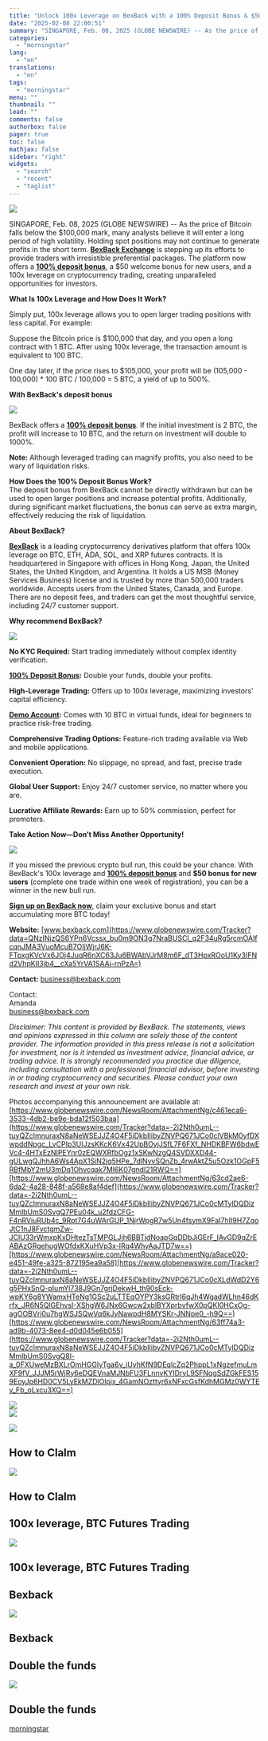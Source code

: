 ```yaml
---
title: "Unlock 100x Leverage on BexBack with a 100% Deposit Bonus & $50 Welcome Bonus – No KYC"
date: "2025-02-08 22:00:51"
summary: "SINGAPORE, Feb. 08, 2025 (GLOBE NEWSWIRE) -- As the price of Bitcoin falls below the $100,000 mark, many analysts believe it will enter a long period of high volatility. Holding spot positions may not continue to generate profits in the short term. BexBack Exchange is stepping up its efforts to..."
categories:
  - "morningstar"
lang:
  - "en"
translations:
  - "en"
tags:
  - "morningstar"
menu: ""
thumbnail: ""
lead: ""
comments: false
authorbox: false
pager: true
toc: false
mathjax: false
sidebar: "right"
widgets:
  - "search"
  - "recent"
  - "taglist"
---
```


![](https://ml.globenewswire.com/Resource/Download/c461eca9-3533-4db2-be9e-bda12f503baa/image.png)  


SINGAPORE, Feb. 08, 2025 (GLOBE NEWSWIRE) -- As the price of Bitcoin falls below the $100,000 mark, many analysts believe it will enter a long period of high volatility. Holding spot positions may not continue to generate profits in the short term. [**BexBack Exchange**](https://www.globenewswire.com/Tracker?data=GCa0pa06Tv1VO6aann89oTZ1q-CxJyB0AveZBdt_RWvAe9xjXDXkGfKE3j1_ys0vNfP78_WSO2-UcVK7oMz5QpHRNas6rFXynMhpcEZ7WgTGki5rO6ks9kiGhYod9gJgJGsl4MkyznZW8UNBdGPVjx8VKMK1oc_K4cx0Hqdu7LY=) is stepping up its efforts to provide traders with irresistible preferential packages. The platform now offers a [**100% deposit bonus**](https://www.globenewswire.com/Tracker?data=9CVP6ZHhFifApYZ-PO1HPKnbCnnfHHNiOnfZ0iUec3Uojbpr2_32NgDnkVwVlYyLmVXqjRG40BQ4GfL0-Y_CKnmor-UqV-4yJEWHcJvjkBiLshxQe5pI2YQv3UXrVndIHDNfD6cYV4G2x-wgB_YCZmxBFtfccOp9fWn8rW4Vey2-fAABMQRqNdUMGDKCESmC), a $50 welcome bonus for new users, and a 100x leverage on cryptocurrency trading, creating unparalleled opportunities for investors.

**What Is 100x Leverage and How Does It Work?**

Simply put, 100x leverage allows you to open larger trading positions with less capital. For example:

Suppose the Bitcoin price is $100,000 that day, and you open a long contract with 1 BTC. After using 100x leverage, the transaction amount is equivalent to 100 BTC.

One day later, if the price rises to $105,000, your profit will be (105,000 - 100,000) \* 100 BTC / 100,000 = 5 BTC, a yield of up to 500%.

**With BexBack's deposit bonus**

 ![](https://ml.globenewswire.com/Resource/Download/63cd2ae6-6da2-4a28-848f-a568e8af4def/double-the-funds.png)  


BexBack offers a [**100% deposit bonus**](https://www.globenewswire.com/Tracker?data=9CVP6ZHhFifApYZ-PO1HPGjxt9t_Z6Kw6OKqPsNbY-5cGvEn58MdDaKtVZgFcIyqZdRP7OkxM1lkoNpc33ibIr3XQGN9FoeYPZ7usSqKB_mdG_2uRJVDS4u3UrayN6YyqpGuRjn9PIY0ArbTJPpUP-00--T_Qtx_u2w-5Retz2TeXFFdMplePIcmebVRQbLB). If the initial investment is 2 BTC, the profit will increase to 10 BTC, and the return on investment will double to 1000%.

**Note:** Although leveraged trading can magnify profits, you also need to be wary of liquidation risks.

**How Does the 100% Deposit Bonus Work?**  
The deposit bonus from BexBack cannot be directly withdrawn but can be used to open larger positions and increase potential profits. Additionally, during significant market fluctuations, the bonus can serve as extra margin, effectively reducing the risk of liquidation.

**About BexBack?**

[**BexBack**](https://www.globenewswire.com/Tracker?data=GCa0pa06Tv1VO6aann89oUyzLZ6H1nv74HssmXsAchOUN1W78JeLMaE06ddGAwanfTAFweHUz4KATk7THlvPh2xThAVynv-mNkrJN3i_mM668e_aWcvkH3uPQohCiNKMrTf9JvMZiddOq37R_7U1Fw==) is a leading cryptocurrency derivatives platform that offers 100x leverage on BTC, ETH, ADA, SOL, and XRP futures contracts. It is headquartered in Singapore with offices in Hong Kong, Japan, the United States, the United Kingdom, and Argentina. It holds a US MSB (Money Services Business) license and is trusted by more than 500,000 traders worldwide. Accepts users from the United States, Canada, and Europe. There are no deposit fees, and traders can get the most thoughtful service, including 24/7 customer support.

**Why recommend BexBack?**

 ![](https://ml.globenewswire.com/Resource/Download/a9ace020-e451-49fe-a325-872195ea9a58/100x-leverage-btc-futures-trading.jpeg)  


**No KYC Required:** Start trading immediately without complex identity verification.

[**100% Deposit Bonus**](https://www.globenewswire.com/Tracker?data=9CVP6ZHhFifApYZ-PO1HPBQxMLHKn31QwaFDj1nAOGeg9OxdQgWbmiklAc6xOfxLkbdrdhsGFgF-PBYUfpultKJZQ4tnMtiK9OqBHjmLfjLvrPOpZp41XAlnxx7QU_w-vZN7WFLHmpIqfs6ewrSYWayBaPemyV9jqo4dMVaDrrAh2C3RW2Kc81GKnDi1jZvY)**:** Double your funds, double your profits.

**High-Leverage Trading:** Offers up to 100x leverage, maximizing investors' capital efficiency.

[**Demo Account**](https://www.globenewswire.com/Tracker?data=GKvABB9XWEyfHPYv2WMx6TaitSfUSFemPsCxXVkfkOTxcc4YAjothdLlzM-bIY62dqRtZrqKPHl6kIbUGuZfy2Z4RJf9sOMRMxM4oiAMDRR8XW2npFtmr9yofKYtP14kvLzsRItgG2XV_QJQsRhAbHWkgsE4_fhfQ7ACxDyyRTQ=)**:** Comes with 10 BTC in virtual funds, ideal for beginners to practice risk-free trading.

**Comprehensive Trading Options:** Feature-rich trading available via Web and mobile applications.

**Convenient Operation:** No slippage, no spread, and fast, precise trade execution.

**Global User Support:** Enjoy 24/7 customer service, no matter where you are.

**Lucrative Affiliate Rewards:** Earn up to 50% commission, perfect for promoters.

**Take Action Now—Don’t Miss Another Opportunity!**

 ![](https://ml.globenewswire.com/Resource/Download/63ff74a3-ad9b-4073-8ee4-d0d045e6b055/how-to-clalm.jpeg)  


If you missed the previous crypto bull run, this could be your chance. With BexBack's 100x leverage and [**100% deposit bonus**](https://www.globenewswire.com/Tracker?data=9CVP6ZHhFifApYZ-PO1HPL43Sov8FypEOiUHVUtLd2t-bnuaQFhI7MEPnx9USs9cpQBZrt4ZgrWiXgOokE0uTbVyWK1-bsA-fg9SEmxIXy5xjgmsVm5WSJLvWh73axE7Vov06pDgdv248caZOMGuU85_lkrBsZNDAzHcPcopRVXu4tTL0XUNA0c4mY1f3icm) and **$50 bonus for new users** (complete one trade within one week of registration), you can be a winner in the new bull run.

[**Sign up on BexBack now**](https://www.globenewswire.com/Tracker?data=vUt-ZZIWN5kTJBF5Dn0DILICs5dx88VbUD40ZoXyl5Br8jgFYkhogWGDcnzJdHOkYqxMhJnZKHp1kj2ZfQdiXC1cSetA0tLP4bAtnm3NL-3BqYTtNXXkS-aW7PJ2peUAoqVvXp2w30xOsyaAkYyGHBQwE3-sFDkTVRnYwMDJpX741vF-oNUB-Hd9njZuZW-O), claim your exclusive bonus and start accumulating more BTC today!

**Website:** [www.bexback.com](https://www.globenewswire.com/Tracker?data=QNzINjzQS6YPn6Vcssx_bu0m9ON3g7NraBUSCI_q2F34uRg5rcmOAIfcqnJMA3VuoMcuB7OIjWjrJ6K-FTpxgKVcVx6JOj4JuqR6nXC63Ju6BWAbVJrM8m6F_dT3HpxROoU1Ky3IFNd2VhpKII3jb4__cXa5YrVA1SAAj-rnPzA=)

**Contact:** [business@bexback.com](https://www.globenewswire.com/Tracker?data=O0TgHquNJgKcQJ3Ghdh-Ljmun1vVhKNjng0o-TPDDFpmABfnvVWIAiyCCYfQOezVcxz-t054PnwPBN0gZ9k1Syt2BxHz-k5ya6N5Z2C9Twc=)

Contact:  
Amanda  
[business@bexback.com](https://www.globenewswire.com/Tracker?data=O0TgHquNJgKcQJ3Ghdh-Ljmun1vVhKNjng0o-TPDDFqa0skssu4skyYeH8qJ_Riacy1rG9SHZL2gSPA2sXQYQQulgGwDfbwygZnoeNRa2m4=)

*Disclaimer: This content is provided by BexBack. The statements, views and opinions expressed in this column are solely those of the content provider. The information provided in this press release is not a solicitation for investment, nor is it intended as investment advice, financial advice, or trading advice. It is strongly recommended you practice due diligence, including consultation with a professional financial advisor, before investing in or trading cryptocurrency and securities. Please conduct your own research and invest at your own risk.*

Photos accompanying this announcement are available at:  
[https://www.globenewswire.com/NewsRoom/AttachmentNg/c461eca9-3533-4db2-be9e-bda12f503baa](https://www.globenewswire.com/Tracker?data=-2i2Nth0umL--tuyQZcImnuraxN8aNeWSEJJZ4O4F5iDkbIIibyZNVPQ671JCo0clVBkM0yfDXwpddNpgc_LvCPIp3UIJzsKKcK6Vx42UpBOyjJSfL7F6FXf_NHDKBFW6bdwEVc4-4HTxEzNIPEYnr0zEQWXRfbOgz1xSKwNzgQ4SVDXXD44-gULwgQJhhA6Ws4ApX1SiN2jq5HPe_7dlNvvSQnZb_4rwAktZ5u5Ozk1OGpF5RBfMbY2mU3mDq1Ohvcqak7Ml6K07gndI21RWQ==)[https://www.globenewswire.com/NewsRoom/AttachmentNg/63cd2ae6-6da2-4a28-848f-a568e8af4def](https://www.globenewswire.com/Tracker?data=-2i2Nth0umL--tuyQZcImnuraxN8aNeWSEJJZ4O4F5iDkbIIibyZNVPQ671JCo0cMTylDQDizMmlbUmS0SvgQ7PEu04k_u2fdzCFG-F4nRViuRUb4c_9Rpt7G4uWArGUP_1NjrWpgR7w5Un4fsymX9FaI7hII9H7ZqoJtC1nJ8FvctgmZw-JCIU33rWmxpKxDHtezTsTMPGLJih6BBTjdNoapGqDDbJjGErF_lAvGD9qZrEABAzGRgehugWOfdxKXuHVp3x-IRq4WhyAaJTD7w==)[https://www.globenewswire.com/NewsRoom/AttachmentNg/a9ace020-e451-49fe-a325-872195ea9a58](https://www.globenewswire.com/Tracker?data=-2i2Nth0umL--tuyQZcImnuraxN8aNeWSEJJZ4O4F5iDkbIIibyZNVPQ671JCo0cXLdWdD2Y6g5PHxSnQ-pIumYl738J9Gn7grjDekwH_th90sEck-wpKY6g8YWamxHTeNg1GSc2uLTTEqOYPY3ksGRtrl6qJh4WgadWLhn46dKrfx_JR6N5QlGEhvsI-XShgW6JNx6Gwcw2xblBYXprbvfwX0pQKI0HCxOg-agOOBVrj0u7hgWSJSQwVq6kJyNawpdH8MYSKr-JNNpe0_-h9Q==)[https://www.globenewswire.com/NewsRoom/AttachmentNg/63ff74a3-ad9b-4073-8ee4-d0d045e6b055](https://www.globenewswire.com/Tracker?data=-2i2Nth0umL--tuyQZcImnuraxN8aNeWSEJJZ4O4F5iDkbIIibyZNVPQ671JCo0cMTylDQDizMmlbUmS0SvgQ8l-a_0FXUweMzBXLrOmHGGIyTga6v_iUvhKfN9DEqlcZq2PhppL1xNgzefmuLmXF9fV_JJJM5rWjRy6eDQEVnaMJNbFU3FLnnvKYIDryL9SFNqgSdZGkFES159EoyJp6HD0CV5LyEkMZDlOlpjx_4GamNOzttyr6xNFxcGsfKdhMGMz0WYTEy_Fb_oLxcu3XQ==)

 ![](https://www.globenewswire.com/newsroom/ti?nf=OTM1NTI4NiM2NzQyMTIyIzUwMDEyOTc5Mw==)   
 ![](https://ml.globenewswire.com/media/YTFiMjBjZDktZTQ4Yy00OWRiLTgwNzUtNTUyMThkYzI5Njc4LTUwMDEyOTc5Mw==/tiny/Bexback-co-LTD.png)

 [![](https://ml.globenewswire.com/media/f47f4d3f-3b6c-4732-930a-6dec4386cb9c/small/logo-1-png.png)](https://www.globenewswire.com/NewsRoom/AttachmentNg/f47f4d3f-3b6c-4732-930a-6dec4386cb9c)

How to Clalm
------------

  [![](https://ml.globenewswire.com/media/63ff74a3-ad9b-4073-8ee4-d0d045e6b055/medium/how-to-clalm.jpeg)](https://www.globenewswire.com/NewsRoom/AttachmentNg/63ff74a3-ad9b-4073-8ee4-d0d045e6b055/en) 

How to Clalm
------------

100x leverage, BTC Futures Trading
----------------------------------

  [![](https://ml.globenewswire.com/media/a9ace020-e451-49fe-a325-872195ea9a58/medium/100x-leverage-btc-futures-trading.jpeg)](https://www.globenewswire.com/NewsRoom/AttachmentNg/a9ace020-e451-49fe-a325-872195ea9a58/en) 

100x leverage, BTC Futures Trading
----------------------------------

Bexback
-------

  [![](https://ml.globenewswire.com/media/c461eca9-3533-4db2-be9e-bda12f503baa/medium/bexback.png)](https://www.globenewswire.com/NewsRoom/AttachmentNg/c461eca9-3533-4db2-be9e-bda12f503baa/en) 

Bexback
-------

Double the funds
----------------

  [![](https://ml.globenewswire.com/media/63cd2ae6-6da2-4a28-848f-a568e8af4def/medium/double-the-funds.png)](https://www.globenewswire.com/NewsRoom/AttachmentNg/63cd2ae6-6da2-4a28-848f-a568e8af4def/en) 

Double the funds
----------------

[morningstar](https://www.morningstar.com/news/globe-newswire/9355286/unlock-100x-leverage-on-bexback-with-a-100-deposit-bonus-50-welcome-bonus-no-kyc)
